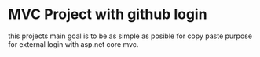 # MVC Project with github login
this projects main goal is to be as simple as posible for copy paste purpose for external login with asp.net core mvc.
